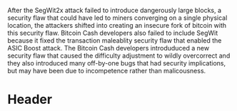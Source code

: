 <!-- TITLE: Bitcoin Cash aka Bcash -->
<!-- SUBTITLE: An insecure fork of Bitcoin  -->

After the SegWit2x attack failed to introduce dangerously large blocks, a security flaw that could have led to miners converging on a single physical location, the attackers shifted into creating an insecure fork of bitcoin with this security flaw. Bitcoin Cash developers also failed to include SegWit because it fixed the transaction maleablity security flaw that enabled the ASIC Boost attack. The Bitcoin Cash developers introduduced a new security flaw that caused the difficulty adjustment to wildly overcorrect and they also introduced many off-by-one bugs that had security implications, but may have been due to incompetence rather than malicousness.

# Header